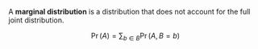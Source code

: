A **marginal distribution** is a distribution that does not account for the full joint distribution.

$$
\Pr(A) = \sum_{b \in B} \Pr(A, B=b)
$$